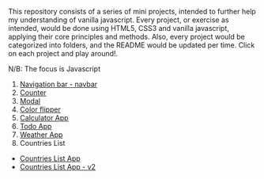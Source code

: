 This repository consists of a series of mini projects, intended to further help my understanding of vanilla javascript. Every project, or exercise as intended, would be done using HTML5, CSS3 and vanilla javascript, applying their core principles and methods. Also, every project would be categorized into folders, and the README would be updated per time. Click on each project and play around!.

N/B: The focus is Javascript

1. <a href='https://n-a-z-a-a.github.io/javascript-practice/navbar/index.html'>Navigation bar - navbar</a>
2. <a href='https://n-a-z-a-a.github.io/javascript-practice/counter/index.html'>Counter</a>
3. <a href='https://n-a-z-a-a.github.io/javascript-practice/modal/index.html'>Modal</a>
4. <a href='https://n-a-z-a-a.github.io/javascript-practice/colorFlipper/index.html'>Color flipper</a>
5. <a href='https://n-a-z-a-a.github.io/javascript-practice/calculator/index.html'>Calculator App</a>
6. <a href='https://n-a-z-a-a.github.io/javascript-practice/todo/index.html'>Todo App</a>
7. <a href='https://n-a-z-a-a.github.io/javascript-practice/weather/index.html'>Weather App</a>
8. Countries List
<ul>
  <li><a href='https://n-a-z-a-a.github.io/javascript-practice/countrySearch/countrySearch1/index.html'>Countries List App</a></li>
  <li><a href='https://n-a-z-a-a.github.io/javascript-practice/countrySearch/countrySearch2/index.html'>Countries List App - v2</a></li>
</ul>
